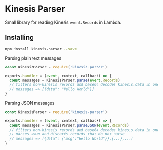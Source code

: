 # Kinesis Parser

Small library for reading Kinesis `event.Records` in Lambda.


## Installing

```bash
npm install kinesis-parser --save
```

Parsing plain text messages

```js
const KinesisParser = require('kinesis-parser')

exports.handler = (event, context, callback) => {
  const messages = KinesisParser.parse(event.Records)
  // filters non-kinesis records and base64 decodes kinesis.data in one pass
  // messages => [{data": "Hello World"}]
}
```


Parsing JSON messages

```js
const KinesisParser = require('kinesis-parser')

exports.handler = (event, context, callback) => {
  const messages = KinesisParser.parseJSON(event.Records)
  // filters non-kinesis records and base64 decodes kinesis.data in one pass
  // parses JSON and discards records that do not parse
  // messages => [{data": {"msg":"Hello World"}},{...},...]
}
```
